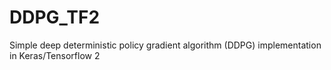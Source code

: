 # DDPG_TF2
Simple deep deterministic policy gradient algorithm (DDPG) implementation in Keras/Tensorflow 2

